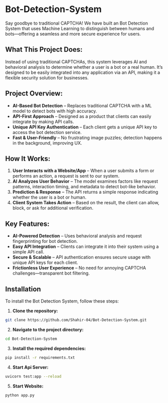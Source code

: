 # Bot-Detection-System
Say goodbye to traditional CAPTCHA! We have built an Bot Detection System that uses Machine Learning to distinguish between humans and bots—offering a seamless and more secure experience for users.

## What This Project Does:
Instead of using traditional CAPTCHAs, this system leverages AI and behavioral analysis to determine whether a user is a bot or a real human. It’s designed to be easily integrated into any application via an API, 
making it a flexible security solution for businesses.

## Project Overview:
- **AI-Based Bot Detection** – Replaces traditional CAPTCHA with a ML model to detect bots with high accuracy.
- **API-First Approach** – Designed as a product that clients can easily integrate by making API calls.
- **Unique API Key Authentication** – Each client gets a unique API key to access the bot detection service.
- **Fast & User-Friendly** – No frustrating image puzzles; detection happens in the background, improving UX.

## How It Works:
1. **User Interacts with a Website/App** – When a user submits a form or performs an action, a request is sent to our system.
2. **AI Analyzes User Behavior** – The model examines factors like request patterns, interaction timing, and metadata to detect bot-like behavior.
3. **Prediction & Response** – The API returns a simple response indicating whether the user is a bot or human.
4. **Client System Takes Action** – Based on the result, the client can allow, block, or ask for additional verification.

## Key Features:
- **AI-Powered Detection** – Uses behavioral analysis and request fingerprinting for bot detection.
- **Easy API Integration** – Clients can integrate it into their system using a simple API call.
- **Secure & Scalable** – API authentication ensures secure usage with unique API keys for each client.
- **Frictionless User Experience** – No need for annoying CAPTCHA challenges—transparent bot filtering.
  
## Installation
To install the Bot Detection System, follow these steps:
1. **Clone the repository:**
 ```bash
 git clone https://github.com/Shahir-04/Bot-Detection-System.git
 ```
2. **Navigate to the project directory:**
```bash
cd Bot-Detection-System
```
3. **Install the required dependencies:**
 ```bash
 pip install -r requirements.txt
 ```
4. **Start Api Server:**
```bash
uvicorn test:app --reload
```
5. **Start Website:**
```bash
python app.py
```
